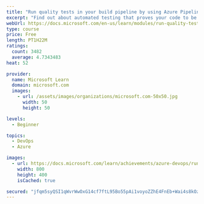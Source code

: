 ```yaml
---
title: "Run quality tests in your build pipeline by using Azure Pipelines"
excerpt: "Find out about automated testing that proves your code to be maintainable, understandable, and functioning without repetitive manual testing."
webUrl: https://docs.microsoft.com/en-us/learn/modules/run-quality-tests-build-pipeline/
type: course
price: Free
length: PT1H22M
ratings:
  count: 3482
  average: 4.7343483
heat: 52

provider:
  name: Microsoft Learn
  domain: microsoft.com
  images:
    - url: /assets/images/organizations/microsoft.com-50x50.jpg
      width: 50
      height: 50

levels:
  - Beginner

topics:
  - DevOps
  - Azure

images:
  - url: https://docs.microsoft.com/learn/achievements/azure-devops/run-quality-tests-when-your-application-builds-social.png
    width: 800
    height: 400
    isCached: true

secured: "jfqm5syQSI1qWvrWwOxG14cf7ftL95Bo55pAi1voyoZZhE4FnEb+Wai4s8kOzAyyn9fnAB99/IGTO3db7FeRbPVgml4orcWVd8gcik7Tr1y7VMpFPBiINoUB9xrpZaBKh5VGfddNMEJswC28JcV7abBS7XGLDP/1UpldSGtle80mnehJIhCytj0KYLlZO8rEr5WPPlTy6Bn8Cte1KU40+mnbBM4KpWuZZOQpd0iWFd74hbZxYQNCFWPQ5QrGEMKL/gW14c8FyoMmyOgtBqPgqSKr/6QOpE6oV13Ft65KuzdKUSEKslQIWaBP5A5v45gFm4rrL+WBiGFsSFJPLKkc8kW3smNCJ0NC8W9ZH+GM+1rpxmERCd43M02KEFp/HMhc5Y2wfpMjstr/6HDnwaUU9rsLKHS+6QIRc97AX+CM+7M=;mzx+/0QCHioYIzXKFLgiKg=="
---
```


